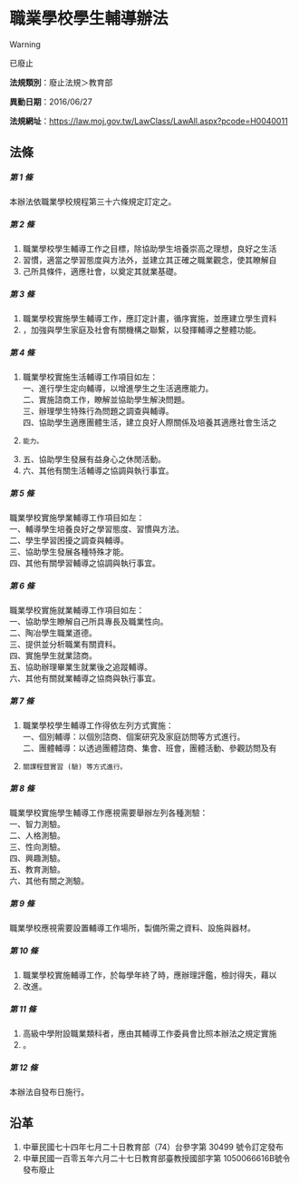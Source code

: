 # 職業學校學生輔導辦法


> [!WARNING]
> 已廢止


**法規類別**：廢止法規＞教育部

**異動日期**：2016/06/27  

**法規網址**：https://law.moj.gov.tw/LawClass/LawAll.aspx?pcode=H0040011



## 法條
##### 第 1 條
本辦法依職業學校規程第三十六條規定訂定之。

##### 第 2 條
1. 職業學校學生輔導工作之目標，除協助學生培養崇高之理想，良好之生活
1. 習慣，適當之學習態度與方法外，並建立其正確之職業觀念，使其瞭解自
1. 己所具條件，適應社會，以奠定其就業基礎。

##### 第 3 條
1. 職業學校實施學生輔導工作，應訂定計畫，循序實施，並應建立學生資料
1. ，加強與學生家庭及社會有關機構之聯繫，以發揮輔導之整體功能。

##### 第 4 條
1. 職業學校實施生活輔導工作項目如左：  
一、進行學生定向輔導，以增進學生之生活適應能力。  
二、實施諮商工作，瞭解並協助學生解決問題。  
三、辦理學生特殊行為問題之調查與輔導。  
四、協助學生適應團體生活，建立良好人際關係及培養其適應社會生活之
1.     能力。
1. 五、協助學生發展有益身心之休閒活動。
1. 六、其他有關生活輔導之協調與執行事宜。

##### 第 5 條
職業學校實施學業輔導工作項目如左：  
一、輔導學生培養良好之學習態度、習慣與方法。  
二、學生學習困擾之調查與輔導。  
三、協助學生發展各種特殊才能。  
四、其他有關學習輔導之協調與執行事宜。

##### 第 6 條
職業學校實施就業輔導工作項目如左：  
一、協助學生瞭解自己所具專長及職業性向。  
二、陶冶學生職業道德。  
三、提供並分析職業有關資料。  
四、實施學生就業諮商。  
五、協助辦理畢業生就業後之追蹤輔導。  
六、其他有關就業輔導之協商與執行事宜。

##### 第 7 條
1. 職業學校學生輔導工作得依左列方式實施：  
一、個別輔導：以個別諮商、個案研究及家庭訪問等方式進行。  
二、團體輔導：以透過團體諮商、集會、班會，團體活動、參觀訪問及有
1.     關課程暨實習 (驗) 等方式進行。

##### 第 8 條
職業學校實施學生輔導工作應視需要舉辦左列各種測驗：  
一、智力測驗。  
二、人格測驗。  
三、性向測驗。  
四、興趣測驗。  
五、教育測驗。  
六、其他有關之測驗。

##### 第 9 條
職業學校應視需要設置輔導工作場所，製備所需之資料、設施與器材。

##### 第 10 條
1. 職業學校實施輔導工作，於每學年終了時，應辦理評鑑，檢討得失，藉以
1. 改進。

##### 第 11 條
1. 高級中學附設職業類科者，應由其輔導工作委員會比照本辦法之規定實施
1. 。

##### 第 12 條
本辦法自發布日施行。

## 沿革
1. 中華民國七十四年七月二十日教育部（74）台參字第 30499 號令訂定發布
1. 中華民國一百零五年六月二十七日教育部臺教授國部字第 1050066616B號令發布廢止
